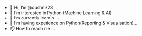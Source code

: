 - 👋 Hi, I’m @oushnik23
- 👀 I’m interested in Python (Machine Learning & AI)
- 🌱 I’m currently learnin ...
- 💞️ I’m having experience on Python(Reporting & Visualisation)...
- 📫 How to reach me ...

<!---
oushnik23/oushnik23 is a ✨ special ✨ repository because its `README.md` (this file) appears on your GitHub profile.
You can click the Preview link to take a look at your changes.
--->
